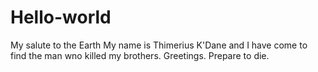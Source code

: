 # Hello-world
My salute to the Earth
My name is Thimerius K'Dane and I have come to find the man wno killed my brothers. Greetings. Prepare to die.
